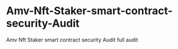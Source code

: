 # Amv-Nft-Staker-smart-contract-security-Audit
Amv Nft Staker smart contract security Audit full audit
